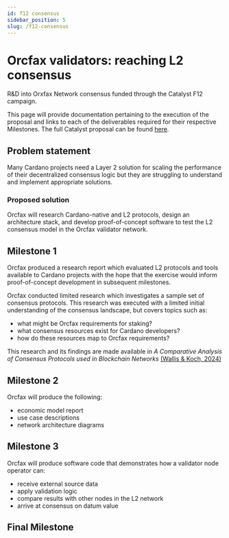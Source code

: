 ```yaml
---
id: f12 consensus
sidebar_position: 5
slug: /f12-consensus
---
```


# Orcfax validators: reaching L2 consensus

R&D into Orxfax Network consensus funded through the Catalyst F12 campaign.

This page will provide documentation pertaining to the execution of the proposal
and links to each of the deliverables required for their respective Milestones.
The full Catalyst proposal can be found [here][cat-1].

[cat-1]:
    https://projectcatalyst.io/funds/12/f12-cardano-use-cases-concept/orcfax-validators-reaching-l2-consensus

## Problem statement

Many Cardano projects need a Layer 2 solution for scaling the performance of
their decentralized consensus logic but they are struggling to understand and
implement appropriate solutions.

### Proposed solution

Orcfax will research Cardano-native and L2 protocols, design an architecture
stack, and develop proof-of-concept software to test the L2 consensus model in
the Orcfax validator network.

## Milestone 1

Orcfax produced a research report which evaluated L2 protocols and tools
available to Cardano projects with the hope that the exercise would inform
proof-of-concept development in subsequent milestones.

Orcfax conducted limited research which investigates a sample set of consensus
protocols. This research was executed with a limited initial understanding of
the consensus landscape, but covers topics such as:

-   what might be Orcfax requirements for staking?
-   what consensus resources exist for Cardano developers?
-   how do these resources map to Orcfax requirements?

This research and its findings are made available in _A Comparative Analysis of
Consensus Protocols used in Blockchain Networks_ [(Wallis &
Koch, 2024)][consensus-paper]

[consensus-paper]: ./wallis-koch--2024--a-comparative-analysis-consensus.md

## Milestone 2

Orcfax will produce the following:

-   economic model report
-   use case descriptions
-   network architecture diagrams

## Milestone 3

Orcfax will produce software code that demonstrates how a validator node
operator can:

-   receive external source data
-   apply validation logic
-   compare results with other nodes in the L2 network
-   arrive at consensus on datum value

## Final Milestone
